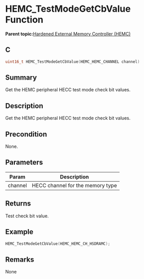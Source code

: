 # HEMC\_TestModeGetCbValue Function

**Parent topic:**[Hardened External Memory Controller \(HEMC\)](GUID-1503BB87-D5B3-4C8C-A91F-2AA286252046.md)

## C

```c
uint16_t HEMC_TestModeGetCbValue(HEMC_HEMC_CHANNEL channel)
```

## Summary

Get the HEMC peripheral HECC test mode check bit values.

## Description

Get the HEMC peripheral HECC test mode check bit values.

## Precondition

None.

## Parameters

|Param|Description|
|-----|-----------|
|channel|HECC channel for the memory type|

## Returns

Test check bit value.

## Example

```c
HEMC_TestModeGetCbValue(HEMC_HEMC_CH_HSDRAMC);
```

## Remarks

None

